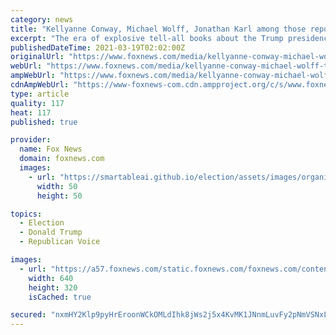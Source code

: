 ```yaml
---
category: news
title: "Kellyanne Conway, Michael Wolff, Jonathan Karl among those reportedly writing post-White House Trump books"
excerpt: "The era of explosive tell-all books about the Trump presidency is apparently not over, even though the presidency itself has ended."
publishedDateTime: 2021-03-19T02:02:00Z
originalUrl: "https://www.foxnews.com/media/kellyanne-conway-michael-wolff-trump-books"
webUrl: "https://www.foxnews.com/media/kellyanne-conway-michael-wolff-trump-books"
ampWebUrl: "https://www.foxnews.com/media/kellyanne-conway-michael-wolff-trump-books.amp"
cdnAmpWebUrl: "https://www-foxnews-com.cdn.ampproject.org/c/s/www.foxnews.com/media/kellyanne-conway-michael-wolff-trump-books.amp"
type: article
quality: 117
heat: 117
published: true

provider:
  name: Fox News
  domain: foxnews.com
  images:
    - url: "https://smartableai.github.io/election/assets/images/organizations/foxnews.com-50x50.jpg"
      width: 50
      height: 50

topics:
  - Election
  - Donald Trump
  - Republican Voice

images:
  - url: "https://a57.foxnews.com/static.foxnews.com/foxnews.com/content/uploads/2021/03/640/320/Conway-Wolff-Haberman-Karl.jpg?ve=1&tl=1"
    width: 640
    height: 320
    isCached: true

secured: "nxmHY2Klp9pyHrEroonWCkOMLdIhk8jWs2j5x4KvMK1JNnmLuvFy2pNmVSNxLq5JyeCMDeaeUeEuSbqEl2ZNnGdx8mNUrvSnWlB/3KDGLm9jG2mL0J8wKtPCvqiJauyAb87yK+Neoy7OjWrGkLJkIL2RfJeQaMHjsrBuLh0kKsMH3gPcvt2VLeLZceYf0KHcCC3s/lA1nufNtGWrYCOzm3XR2Bm16Z0lwaV0oAcMw60yDL+aR4qLhzsqWr3OYNynvRb9OMw/LDxb4Hk06F2SDAr9VrVpP8M1ubnP0NAdlouWPr34b9M8kCQ7bX4lguEPBxyC8NroirPN8/CrTR4GSjp68z3BdAomAxZdUL8vgEk=;yDcDcSkiTpxmISYMuZBoOg=="
---
```



